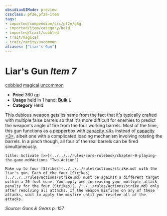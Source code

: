 ```yaml
---
obsidianUIMode: preview
cssclass: pf2e,pf2e-item
tags:
- imported/compendium/src/pf2e/g&g
- imported/item/category/held
- imported/trait/cobbled
- trait/magical
- trait/rarity/uncommon
aliases: ["Liar's Gun"]
---
```

# Liar's Gun *Item 7*  
[cobbled](cobbled-g-g.md)  [magical](magical.md)  [uncommon](uncommon.md)  

- **Price** 360 gp
- **Usage** held in 1 hand; **Bulk** L
- **Category** Held

This dubious weapon gets its name from the fact that it's typically crafted with multiple false barrels so that it's more difficult for enemies to predict the weapon's angle of fire from the four working barrels. Most of the time, this gun functions as a pepperbox with [capacity <4>](capacity-g-g.md) instead of [capacity <3>](capacity-g-g.md), albeit one with a complicated loading mechanism involving rotating the barrels. In a pinch though, all four of the real barrels can be fired simultaneously.

```ad-embed-ability
title: Activate [>>](../../../rules/core-rulebook/chapter-9-playing-the-game.md#Actions "Two-Action")

Make up to four [Strikes](../../../rules/actions/strike.md) with the liar's gun. Each of the four [Strikes](../../../rules/actions/strike.md) must be against a different target within a 20-foot cone. You apply and increasing your multiple attack penalty for the four [Strikes](../../../rules/actions/strike.md) only after resolving all attacks. If the weapon misfires on any of these attacks, wait to apply the misfire until you resolve all of the attacks.
```

*Source: Guns & Gears p. 157*
